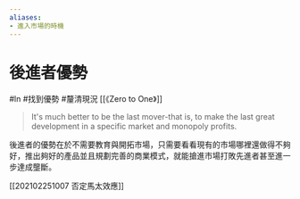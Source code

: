 ```yaml
---
aliases:
- 進入市場的時機
---
```

# 後進者優勢
#ln #找到優勢 #釐清現況 
[[《Zero to One》]]

> It's much better to be the last mover-that is, to make the last great development in a specific market and monopoly profits.

後進者的優勢在於不需要教育與開拓市場，只需要看看現有的市場哪裡還做得不夠好，推出夠好的產品並且規劃完善的商業模式，就能搶進市場打敗先進者甚至進一步達成壟斷。

[[202102251007 否定馬太效應]]